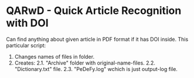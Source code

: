 # QARwD - Quick Article Recognition with DOI
 Can find anything about given article in PDF format if it has DOI inside. 
 This particular script:
 1. Changes names of files in folder.
 2. Creates:
  2.1. "Archive" folder with original-name-files.
  2.2. "Dictionary.txt" file.
  2.3. "PeDeFy.log" wchich is just output-log file.
